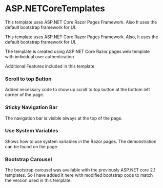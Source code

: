 # ASP.NETCoreTemplates
This template uses ASP.NET Core Razor Pages Framework.
Also It uses the default bootstrap framework for UI.

This template uses ASP.NET Core Razor Pages Framework.
Also, It uses the default bootstrap framework for UI.

The template is created using ASP.NET Core Razor pages web template with individual user authentication

Additional Features included in this template:

### Scroll to top Button
Added necessary code to show up scroll to top button at the bottom left corner of the page.

### Sticky Navigation Bar
The navigation bar is visible always at the top of the page.

### Use System Variables
Shows how to use system variables in the Razor pages. The demonstration can be found on the page.

### Bootstrap Carousel
The bootstrap carousel was available with the previously ASP.NET core 2.1 templates. So I have added it here with modified bootstrap code to match the version used in this template.

